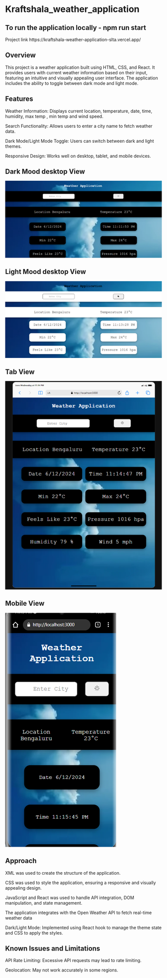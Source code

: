 # Kraftshala_weather_application

<h2>To run the application locally - npm run start</h2>

<p>Project link https://kraftshala-weather-application-slta.vercel.app/</p>

<h2>Overview</h2>
<p>This project is a weather application built using HTML, CSS, and React. It provides users with current weather information based on their input, featuring an intuitive and visually appealing user interface. The application includes the ability to toggle between dark mode and light mode.</p>

<h2>Features</h2>
<p>Weather Information: Displays current location, temperature, date, time, humidity, max temp , min temp and wind speed.</p>
<P>Search Functionality: Allows users to enter a city name to fetch weather data.</P>
<P>Dark Mode/Light Mode Toggle: Users can switch between dark and light themes.</P>
<P>Responsive Design: Works well on desktop, tablet, and mobile devices.</P>

<h2>Dark Mood desktop View</h2>

<img src="./kraftshala/src/images/darkmoodDesktop.png">

<h2>Light Mood desktop View</h2>

<img src="./kraftshala/src/images/LlighmoodDasktop.png">

<h2>Tab View</h2>

<img src="./kraftshala/src/images/tablet.png">

<h2>Mobile View</h2>

<img src="./kraftshala/src/images/mobile.png">

<h2>Approach</h2>
<P>XML was used to create the structure of the application.</P>
<P>CSS was used to style the application, ensuring a responsive and visually appealing design.</P>
<P>JavaScript and React was used to handle API integration, DOM manipulation, and state management.</P>
<p>The application integrates with the Open Weather API to fetch real-time weather data</p>
<P>Dark/Light Mode: Implemented using React hook to manage the theme state and CSS to apply the styles.</P>

<h2>Known Issues and Limitations</h2>
<p>API Rate Limiting: Excessive API requests may lead to rate limiting.</p>
<P>Geolocation: May not work accurately in some regions.</P>
